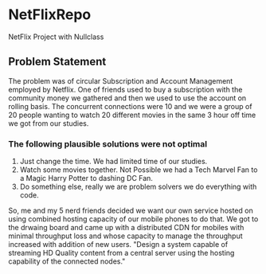 # NetFlixRepo
NetFlix Project with Nullclass
## Problem Statement 
The problem was of circular Subscription and Account Management employed by Netflix.
One of friends used to buy a subscription with the community money we gathered and then we used to use the account on rolling basis. The concurrent connections were 10 and we were a group of 20 people wanting to watch 20 different movies in the same 3 hour off time we got from our studies. 
### The following plausible solutions were not optimal 
1. Just change the time.  We had limited time of our studies.
2. Watch some movies together. Not Possible we had a Tech Marvel Fan to a Magic Harry Potter to dashing DC Fan.
3. Do something else, really we are problem solvers we do everything with code.


So, me and my 5 nerd friends decided we want our own service hosted on using combined hosting capacity of our mobile phones to do that. We got to the drwaing board and came up with a distributed CDN for mobiles with minimal throughput loss and whose capacity to manage the throughput increased with addition of new users.
"Design a system capable of streaming HD Quality content from a central server using the hosting capability of the connected nodes."  
